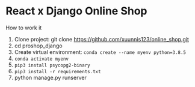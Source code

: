 # React x Django Online Shop 

How to work it
1. Clone project: git clone https://github.com/xuunnis123/online_shop.git
2. cd proshop_django
3. Create virtual environment: ```conda create --name myenv python=3.8.5```
4. ```conda activate myenv```
5. ```pip3 install psycopg2-binary```
6. ```pip3 install -r requirements.txt```
7. python manage.py runserver